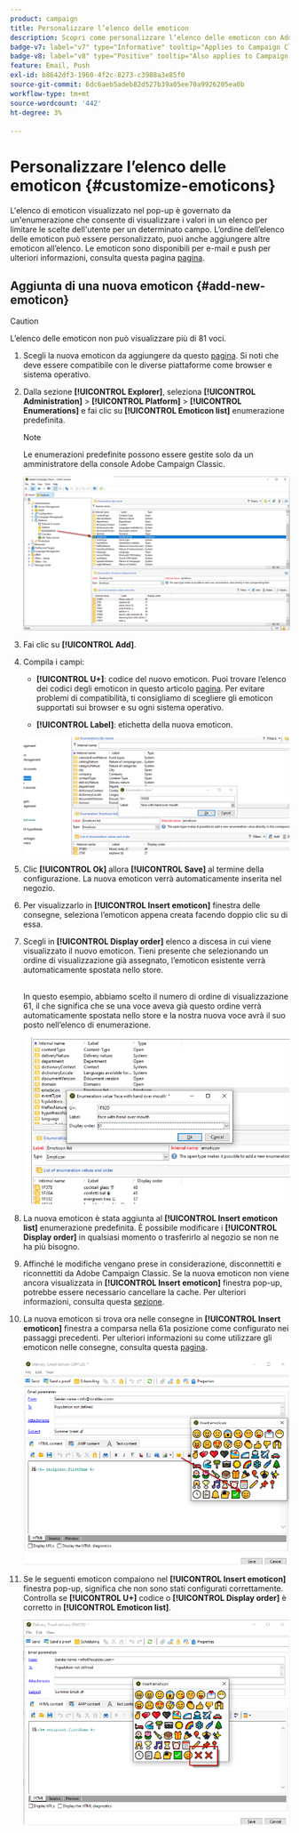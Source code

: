 ```yaml
---
product: campaign
title: Personalizzare l’elenco delle emoticon
description: Scopri come personalizzare l’elenco delle emoticon con Adobe Campaign
badge-v7: label="v7" type="Informative" tooltip="Applies to Campaign Classic v7"
badge-v8: label="v8" type="Positive" tooltip="Also applies to Campaign v8"
feature: Email, Push
exl-id: b8642df3-1960-4f2c-8273-c3988a3e85f0
source-git-commit: 6dc6aeb5adeb82d527b39a05ee70a9926205ea0b
workflow-type: tm+mt
source-wordcount: '442'
ht-degree: 3%

---
```


# Personalizzare l’elenco delle emoticon {#customize-emoticons}



L&#39;elenco di emoticon visualizzato nel pop-up è governato da un&#39;enumerazione che consente di visualizzare i valori in un elenco per limitare le scelte dell&#39;utente per un determinato campo.
L’ordine dell’elenco delle emoticon può essere personalizzato, puoi anche aggiungere altre emoticon all’elenco.
Le emoticon sono disponibili per e-mail e push per ulteriori informazioni, consulta questa pagina [pagina](defining-the-email-content.md#inserting-emoticons).

## Aggiunta di una nuova emoticon {#add-new-emoticon}

>[!CAUTION]
>
>L’elenco delle emoticon non può visualizzare più di 81 voci.

1. Scegli la nuova emoticon da aggiungere da questo [pagina](https://unicode.org/emoji/charts/full-emoji-list.html). Si noti che deve essere compatibile con le diverse piattaforme come browser e sistema operativo.

1. Dalla sezione **[!UICONTROL Explorer]**, seleziona **[!UICONTROL Administration]** > **[!UICONTROL Platform]** > **[!UICONTROL Enumerations]** e fai clic su **[!UICONTROL Emoticon list]** enumerazione predefinita.

   >[!NOTE]
   >
   >Le enumerazioni predefinite possono essere gestite solo da un amministratore della console Adobe Campaign Classic.

   ![](assets/emoticon_1.png)

1. Fai clic su **[!UICONTROL Add]**.

1. Compila i campi:

   * **[!UICONTROL U+]**: codice del nuovo emoticon. Puoi trovare l’elenco dei codici degli emoticon in questo articolo [pagina](https://unicode.org/emoji/charts/full-emoji-list.html).
Per evitare problemi di compatibilità, ti consigliamo di scegliere gli emoticon supportati sui browser e su ogni sistema operativo.

   * **[!UICONTROL Label]**: etichetta della nuova emoticon.

   ![](assets/emoticon_5.png)

1. Clic **[!UICONTROL Ok]** allora **[!UICONTROL Save]** al termine della configurazione.
La nuova emoticon verrà automaticamente inserita nel negozio.

1. Per visualizzarlo in **[!UICONTROL Insert emoticon]** finestra delle consegne, seleziona l’emoticon appena creata facendo doppio clic su di essa.

1. Scegli in **[!UICONTROL Display order]** elenco a discesa in cui viene visualizzato il nuovo emoticon. Tieni presente che selezionando un ordine di visualizzazione già assegnato, l’emoticon esistente verrà automaticamente spostata nello store.

   <br>In questo esempio, abbiamo scelto il numero di ordine di visualizzazione 61, il che significa che se una voce aveva già questo ordine verrà automaticamente spostata nello store e la nostra nuova voce avrà il suo posto nell’elenco di enumerazione.

   ![](assets/emoticon_2.png)

1. La nuova emoticon è stata aggiunta al **[!UICONTROL Insert emoticon list]** enumerazione predefinita. È possibile modificare i **[!UICONTROL Display order]** in qualsiasi momento o trasferirlo al negozio se non ne ha più bisogno.

1. Affinché le modifiche vengano prese in considerazione, disconnettiti e riconnettiti da Adobe Campaign Classic. Se la nuova emoticon non viene ancora visualizzata in **[!UICONTROL Insert emoticon]** finestra pop-up, potrebbe essere necessario cancellare la cache. Per ulteriori informazioni, consulta questa [sezione](../../platform/using/faq-campaign-config.md#perform-soft-cache-clear).

1. La nuova emoticon si trova ora nelle consegne in **[!UICONTROL Insert emoticon]** finestra a comparsa nella 61a posizione come configurato nei passaggi precedenti. Per ulteriori informazioni su come utilizzare gli emoticon nelle consegne, consulta questa [pagina](defining-the-email-content.md#inserting-emoticons).

   ![](assets/emoticon_4.png)

1. Se le seguenti emoticon compaiono nel **[!UICONTROL Insert emoticon]** finestra pop-up, significa che non sono stati configurati correttamente. Controlla se **[!UICONTROL U+]** codice o **[!UICONTROL Display order]** è corretto in **[!UICONTROL Emoticon list]**.

   ![](assets/emoticon_6.png)
